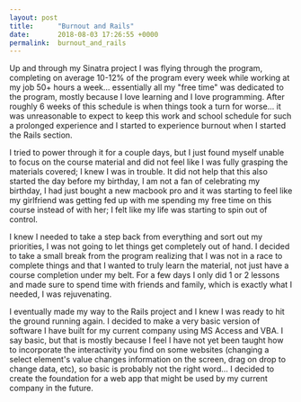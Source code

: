 ```yaml
---
layout: post
title:      "Burnout and Rails"
date:       2018-08-03 17:26:55 +0000
permalink:  burnout_and_rails
---
```



Up and through my Sinatra project I was flying through the program, completing on average 10-12% of the program every week while working at my job 50+ hours a week... essentially all my "free time" was dedicated to the program, mostly because I love learning and I love programming. After roughly 6 weeks of this schedule is when things took a turn for worse... it was unreasonable to expect to keep this work and school schedule for such a prolonged experience and I started to experience burnout when I started the Rails section.

I tried to power through it for a couple days, but I just found myself unable to focus on the course material and did not feel like I was fully grasping the materials covered; I knew I was in trouble. It did not help that this also started the day before my birthday, I am not a fan of celebrating my birthday, I had just bought a new macbook pro and it was starting to feel like my girlfriend was getting fed up with me spending my free time on this course instead of with her; I felt like my life was starting to spin out of control.

I knew I needed to take a step back from everything and sort out my priorities, I was not going to let things get completely out of hand. I decided to take a small break from the program realizing that I was not in a race to complete things and that I wanted to truly learn the material, not just have a course completion under my belt. For a few days I only did 1 or 2 lessons and made sure to spend time with friends and family, which is exactly what I needed, I was rejuvenating.

I eventually made my way to the Rails project and I knew I was ready to hit the ground running again. I decided to make a very basic version of software I have built for my current company using MS Access and VBA. I say basic, but that is mostly because I feel I have not yet been taught how to incorporate the interactivity you find on some websites (changing a select element's value changes information on the screen, drag on drop to change data, etc), so basic is probably not the right word... I decided to create the foundation for a web app that might be used by my current company in the future.
